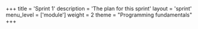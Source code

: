 +++
title = 'Sprint 1'
description = 'The plan for this sprint'
layout = 'sprint'
menu_level = ['module']
weight = 2
theme = "Programming fundamentals"
+++
